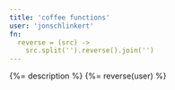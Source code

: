 ```yaml
---
title: 'coffee functions'
user: 'jonschlinkert'
fn:
  reverse = (src) ->
    src.split('').reverse().join('')
---
```

{%= description %}
{%= reverse(user) %}